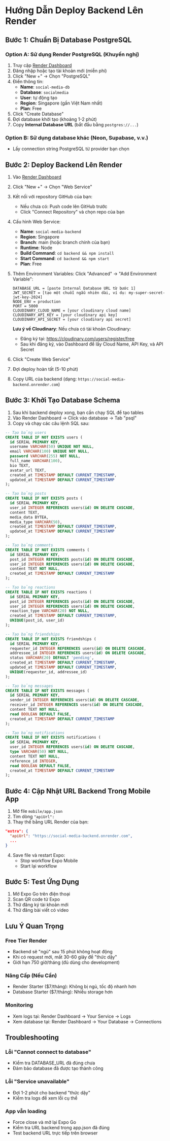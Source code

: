 # Hướng Dẫn Deploy Backend Lên Render

## Bước 1: Chuẩn Bị Database PostgreSQL

### Option A: Sử dụng Render PostgreSQL (Khuyến nghị)
1. Truy cập [Render Dashboard](https://dashboard.render.com/)
2. Đăng nhập hoặc tạo tài khoản mới (miễn phí)
3. Click "New +" → Chọn "PostgreSQL"
4. Điền thông tin:
   - **Name**: `social-media-db`
   - **Database**: `socialmedia`
   - **User**: tự động tạo
   - **Region**: Singapore (gần Việt Nam nhất)
   - **Plan**: Free
5. Click "Create Database"
6. Đợi database khởi tạo (khoảng 1-2 phút)
7. Copy **Internal Database URL** (bắt đầu bằng `postgres://...`)

### Option B: Sử dụng database khác (Neon, Supabase, v.v.)
- Lấy connection string PostgreSQL từ provider bạn chọn

## Bước 2: Deploy Backend Lên Render

1. Vào [Render Dashboard](https://dashboard.render.com/)
2. Click "New +" → Chọn "Web Service"
3. Kết nối với repository GitHub của bạn:
   - Nếu chưa có: Push code lên GitHub trước
   - Click "Connect Repository" và chọn repo của bạn

4. Cấu hình Web Service:
   - **Name**: `social-media-backend`
   - **Region**: Singapore
   - **Branch**: main (hoặc branch chính của bạn)
   - **Runtime**: Node
   - **Build Command**: `cd backend && npm install`
   - **Start Command**: `cd backend && npm start`
   - **Plan**: Free

5. Thêm Environment Variables:
   Click "Advanced" → "Add Environment Variable":
   
   ```
   DATABASE_URL = [paste Internal Database URL từ bước 1]
   JWT_SECRET = [tạo một chuỗi ngẫu nhiên dài, ví dụ: my-super-secret-jwt-key-2024]
   NODE_ENV = production
   PORT = 5000
   CLOUDINARY_CLOUD_NAME = [your cloudinary cloud name]
   CLOUDINARY_API_KEY = [your cloudinary api key]
   CLOUDINARY_API_SECRET = [your cloudinary api secret]
   ```
   
   **Lưu ý về Cloudinary**: Nếu chưa có tài khoản Cloudinary:
   - Đăng ký tại: https://cloudinary.com/users/register/free
   - Sau khi đăng ký, vào Dashboard để lấy Cloud Name, API Key, và API Secret

6. Click "Create Web Service"
7. Đợi deploy hoàn tất (5-10 phút)
8. Copy URL của backend (dạng: `https://social-media-backend.onrender.com`)

## Bước 3: Khởi Tạo Database Schema

1. Sau khi backend deploy xong, bạn cần chạy SQL để tạo tables
2. Vào Render Dashboard → Click vào database → Tab "psql"
3. Copy và chạy các câu lệnh SQL sau:

```sql
-- Tạo bảng users
CREATE TABLE IF NOT EXISTS users (
  id SERIAL PRIMARY KEY,
  username VARCHAR(50) UNIQUE NOT NULL,
  email VARCHAR(100) UNIQUE NOT NULL,
  password VARCHAR(255) NOT NULL,
  full_name VARCHAR(100),
  bio TEXT,
  avatar_url TEXT,
  created_at TIMESTAMP DEFAULT CURRENT_TIMESTAMP,
  updated_at TIMESTAMP DEFAULT CURRENT_TIMESTAMP
);

-- Tạo bảng posts
CREATE TABLE IF NOT EXISTS posts (
  id SERIAL PRIMARY KEY,
  user_id INTEGER REFERENCES users(id) ON DELETE CASCADE,
  content TEXT,
  media_data BYTEA,
  media_type VARCHAR(50),
  created_at TIMESTAMP DEFAULT CURRENT_TIMESTAMP,
  updated_at TIMESTAMP DEFAULT CURRENT_TIMESTAMP
);

-- Tạo bảng comments
CREATE TABLE IF NOT EXISTS comments (
  id SERIAL PRIMARY KEY,
  post_id INTEGER REFERENCES posts(id) ON DELETE CASCADE,
  user_id INTEGER REFERENCES users(id) ON DELETE CASCADE,
  content TEXT NOT NULL,
  created_at TIMESTAMP DEFAULT CURRENT_TIMESTAMP
);

-- Tạo bảng reactions
CREATE TABLE IF NOT EXISTS reactions (
  id SERIAL PRIMARY KEY,
  post_id INTEGER REFERENCES posts(id) ON DELETE CASCADE,
  user_id INTEGER REFERENCES users(id) ON DELETE CASCADE,
  reaction_type VARCHAR(20) NOT NULL,
  created_at TIMESTAMP DEFAULT CURRENT_TIMESTAMP,
  UNIQUE(post_id, user_id)
);

-- Tạo bảng friendships
CREATE TABLE IF NOT EXISTS friendships (
  id SERIAL PRIMARY KEY,
  requester_id INTEGER REFERENCES users(id) ON DELETE CASCADE,
  addressee_id INTEGER REFERENCES users(id) ON DELETE CASCADE,
  status VARCHAR(20) DEFAULT 'pending',
  created_at TIMESTAMP DEFAULT CURRENT_TIMESTAMP,
  updated_at TIMESTAMP DEFAULT CURRENT_TIMESTAMP,
  UNIQUE(requester_id, addressee_id)
);

-- Tạo bảng messages
CREATE TABLE IF NOT EXISTS messages (
  id SERIAL PRIMARY KEY,
  sender_id INTEGER REFERENCES users(id) ON DELETE CASCADE,
  receiver_id INTEGER REFERENCES users(id) ON DELETE CASCADE,
  content TEXT NOT NULL,
  read BOOLEAN DEFAULT FALSE,
  created_at TIMESTAMP DEFAULT CURRENT_TIMESTAMP
);

-- Tạo bảng notifications
CREATE TABLE IF NOT EXISTS notifications (
  id SERIAL PRIMARY KEY,
  user_id INTEGER REFERENCES users(id) ON DELETE CASCADE,
  type VARCHAR(50) NOT NULL,
  content TEXT NOT NULL,
  reference_id INTEGER,
  read BOOLEAN DEFAULT FALSE,
  created_at TIMESTAMP DEFAULT CURRENT_TIMESTAMP
);
```

## Bước 4: Cập Nhật URL Backend Trong Mobile App

1. Mở file `mobile/app.json`
2. Tìm dòng `"apiUrl":`
3. Thay thế bằng URL Render của bạn:

```json
"extra": {
  "apiUrl": "https://social-media-backend.onrender.com",
  ...
}
```

4. Save file và restart Expo:
   - Stop workflow Expo Mobile
   - Start lại workflow

## Bước 5: Test Ứng Dụng

1. Mở Expo Go trên điện thoại
2. Scan QR code từ Expo
3. Thử đăng ký tài khoản mới
4. Thử đăng bài viết có video

## Lưu Ý Quan Trọng

### Free Tier Render
- Backend sẽ "ngủ" sau 15 phút không hoạt động
- Khi có request mới, mất 30-60 giây để "thức dậy"
- Giới hạn 750 giờ/tháng (đủ dùng cho development)

### Nâng Cấp (Nếu Cần)
- Render Starter ($7/tháng): Không bị ngủ, tốc độ nhanh hơn
- Database Starter ($7/tháng): Nhiều storage hơn

### Monitoring
- Xem logs tại: Render Dashboard → Your Service → Logs
- Xem database tại: Render Dashboard → Your Database → Connections

## Troubleshooting

### Lỗi "Cannot connect to database"
- Kiểm tra DATABASE_URL đã đúng chưa
- Đảm bảo database đã được tạo thành công

### Lỗi "Service unavailable" 
- Đợi 1-2 phút cho backend "thức dậy"
- Kiểm tra logs để xem lỗi cụ thể

### App vẫn loading
- Force close và mở lại Expo Go
- Kiểm tra URL backend trong app.json đã đúng
- Test backend URL trực tiếp trên browser
